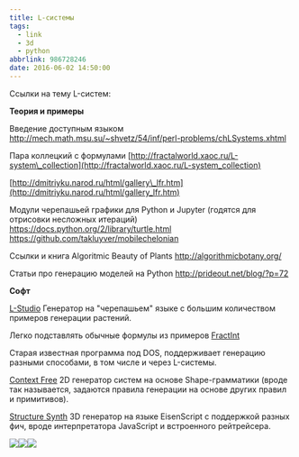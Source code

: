 ```yaml
---
title: L-системы
tags:
  - link
  - 3d
  - python
abbrlink: 986728246
date: 2016-06-02 14:50:00
---
```


Ссылки на тему L-систем:

**Теория и примеры**

Введение доступным языком <http://mech.math.msu.su/~shvetz/54/inf/perl-problems/chLSystems.xhtml>

Пара коллецкий с формулами [http://fractalworld.xaoc.ru/L-system\_collection](http://fractalworld.xaoc.ru/L-system_collection)

[http://dmitriyku.narod.ru/html/gallery\_lfr.htm](http://dmitriyku.narod.ru/html/gallery_lfr.htm)

Модули черепашьей графики для Python и Jupyter (годятся для отрисовки несложных итераций)
<https://docs.python.org/2/library/turtle.html>
<https://github.com/takluyver/mobilechelonian>

Ссылки и книга Algoritmic Beauty of Plants <http://algorithmicbotany.org/>

Статьи про генерацию моделей на Python <http://prideout.net/blog/?p=72>

**Софт**

[L-Studio](http://algorithmicbotany.org/virtual_laboratory/) Генератор на "черепашьем" языке с большим количеством примеров генерации растений.

Легко подставлять обычные формулы из примеров [FractInt](http://www.fractint.org/)

Старая известная программа под DOS, поддерживает генерацию разными способами, в том числе и через L-системы.

[Context Free](http://www.contextfreeart.org/index.html) 2D генератор систем на основе Shape-грамматики (вроде так называется, задаются правила генерации на основе других правил и примитивов).

[Structure Synth](http://structuresynth.sourceforge.net/index.php) 3D генератор на языке EisenScript с поддержкой разных фич, вроде интерпретатора JavaScript и встроенного рейтрейсера.

![](http://ic.pics.livejournal.com/spiiin/20318251/44945/44945_300.png)![](http://ic.pics.livejournal.com/spiiin/20318251/45250/45250_300.png)![](http://ic.pics.livejournal.com/spiiin/20318251/45427/45427_300.png)